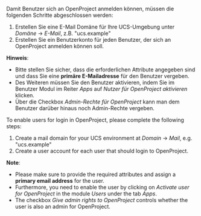 <p>
	Damit Benutzer sich an OpenProject anmelden können, müssen die folgenden Schritte abgeschlossen werden:
</p>
<ol>
	<li>
		Erstellen Sie eine E-Mail Domäne für Ihre UCS-Umgebung unter <i>Domäne</i> → <i>E-Mail</i>, z.B. &quot;ucs.example&quot;
	</li>
	<li>
		Erstellen Sie ein Benutzerkonto für jeden Benutzer, der sich an OpenProject anmelden können soll.
	</li>
</ol>
<p>
	<b>Hinweis</b>:
</p>
<ul>
	<li>
		Bitte stellen Sie sicher, dass die erforderlichen Attribute angegeben sind und dass Sie eine <b>primäre E-Mailadresse</b> für den Benutzer vergeben.
	</li>
	<li>
		Des Weiteren müssen Sie den Benutzer aktivieren, indem Sie im Benutzer Modul im Reiter <i>Apps</i> auf <i>Nutzer für OpenProject aktivieren</i> klicken.
		<br>
	</li>
	<li>
		Über die Checkbox <i>Admin-Rechte für OpenProject</i> kann man dem Benutzer darüber hinaus noch Admin-Rechte vergeben.
	</li>
</ul>
<p>
	To enable users for login in OpenProject, please complete the following steps:
</p>
<ol>
	<li>
		Create a mail domain for your UCS environment at <i>Domain</i> → <i>Mail</i>, e.g. &quot;ucs.example&quot;
	</li>
	<li>
		Create a user account for each user that should login to OpenProject.
	</li>
</ol>
<p>
	<b>Note</b>:
</p>
<ul>
	<li>
		Please make sure to provide the required attributes and assign a <b>primary email address</b> for the user.
	</li>
	<li>
		Furthermore, you need to enable the user by clicking on <i>Activate user for OpenProject</i> in the module <i>Users</i> under the tab <i>Apps</i>.
		<br>
	</li>
	<li>
		The checkbox <i>Give admin rights to OpenProject</i> controls whether the user is also an admin for OpenProject.
	</li>
</ul>
